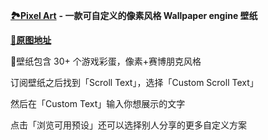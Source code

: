 [**🏞Pixel Art**](https://steamcommunity.com/sharedfiles/filedetails/?id=2407172811) **- 一款可自定义的像素风格 Wallpaper engine 壁纸**

  

[**🔗原图地址**](https://www.artstation.com/artwork/k4YGVA)

[](https://www.artstation.com/artwork/k4YGVA)  

📄壁纸包含 30+ 个游戏彩蛋，像素+赛博朋克风格

  

订阅壁纸之后找到「Scroll Text」，选择「Custom Scroll Text」

  

然后在「Custom Text」输入你想展示的文字

  

点击「浏览可用预设」还可以选择别人分享的更多自定义方案
